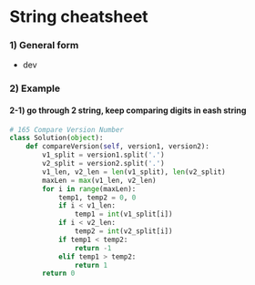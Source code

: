 # String cheatsheet 

### 1) General form
- dev 

### 2) Example

#### 2-1) go through 2 string, keep comparing digits in eash string
```python
# 165 Compare Version Number
class Solution(object):
    def compareVersion(self, version1, version2):
        v1_split = version1.split('.')
        v2_split = version2.split('.')
        v1_len, v2_len = len(v1_split), len(v2_split)
        maxLen = max(v1_len, v2_len)
        for i in range(maxLen):
            temp1, temp2 = 0, 0
            if i < v1_len:
                temp1 = int(v1_split[i])
            if i < v2_len:
                temp2 = int(v2_split[i])
            if temp1 < temp2:
                return -1
            elif temp1 > temp2:
                return 1
        return 0
```
